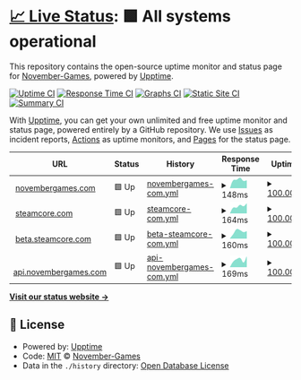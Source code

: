 # [📈 Live Status](https://November-Games.github.io/upptime): <!--live status--> **🟩 All systems operational**

This repository contains the open-source uptime monitor and status page for [November-Games](https://November-Games.github.io/upptime), powered by [Upptime](https://github.com/upptime/upptime).

[![Uptime CI](https://github.com/November-Games/upptime/workflows/Uptime%20CI/badge.svg)](https://github.com/November-Games/upptime/actions?query=workflow%3A%22Uptime+CI%22)
[![Response Time CI](https://github.com/November-Games/upptime/workflows/Response%20Time%20CI/badge.svg)](https://github.com/November-Games/upptime/actions?query=workflow%3A%22Response+Time+CI%22)
[![Graphs CI](https://github.com/November-Games/upptime/workflows/Graphs%20CI/badge.svg)](https://github.com/November-Games/upptime/actions?query=workflow%3A%22Graphs+CI%22)
[![Static Site CI](https://github.com/November-Games/upptime/workflows/Static%20Site%20CI/badge.svg)](https://github.com/November-Games/upptime/actions?query=workflow%3A%22Static+Site+CI%22)
[![Summary CI](https://github.com/November-Games/upptime/workflows/Summary%20CI/badge.svg)](https://github.com/November-Games/upptime/actions?query=workflow%3A%22Summary+CI%22)

With [Upptime](https://upptime.js.org), you can get your own unlimited and free uptime monitor and status page, powered entirely by a GitHub repository. We use [Issues](https://github.com/November-Games/upptime/issues) as incident reports, [Actions](https://github.com/November-Games/upptime/actions) as uptime monitors, and [Pages](https://November-Games.github.io/upptime) for the status page.

<!--start: status pages-->
<!-- This summary is generated by Upptime (https://github.com/upptime/upptime) -->
<!-- Do not edit this manually, your changes will be overwritten -->
<!-- prettier-ignore -->
| URL | Status | History | Response Time | Uptime |
| --- | ------ | ------- | ------------- | ------ |
| <img alt="" src="https://icons.duckduckgo.com/ip3/novembergames.com.ico" height="13"> [novembergames.com](https://novembergames.com) | 🟩 Up | [novembergames-com.yml](https://github.com/November-Games/upptime/commits/HEAD/history/novembergames-com.yml) | <details><summary><img alt="Response time graph" src="./graphs/novembergames-com/response-time-week.png" height="20"> 148ms</summary><br><a href="https://November-Games.github.io/upptime/history/novembergames-com"><img alt="Response time 148" src="https://img.shields.io/endpoint?url=https%3A%2F%2Fraw.githubusercontent.com%2FNovember-Games%2Fupptime%2FHEAD%2Fapi%2Fnovembergames-com%2Fresponse-time.json"></a><br><a href="https://November-Games.github.io/upptime/history/novembergames-com"><img alt="24-hour response time 139" src="https://img.shields.io/endpoint?url=https%3A%2F%2Fraw.githubusercontent.com%2FNovember-Games%2Fupptime%2FHEAD%2Fapi%2Fnovembergames-com%2Fresponse-time-day.json"></a><br><a href="https://November-Games.github.io/upptime/history/novembergames-com"><img alt="7-day response time 148" src="https://img.shields.io/endpoint?url=https%3A%2F%2Fraw.githubusercontent.com%2FNovember-Games%2Fupptime%2FHEAD%2Fapi%2Fnovembergames-com%2Fresponse-time-week.json"></a><br><a href="https://November-Games.github.io/upptime/history/novembergames-com"><img alt="30-day response time 148" src="https://img.shields.io/endpoint?url=https%3A%2F%2Fraw.githubusercontent.com%2FNovember-Games%2Fupptime%2FHEAD%2Fapi%2Fnovembergames-com%2Fresponse-time-month.json"></a><br><a href="https://November-Games.github.io/upptime/history/novembergames-com"><img alt="1-year response time 148" src="https://img.shields.io/endpoint?url=https%3A%2F%2Fraw.githubusercontent.com%2FNovember-Games%2Fupptime%2FHEAD%2Fapi%2Fnovembergames-com%2Fresponse-time-year.json"></a></details> | <details><summary><a href="https://November-Games.github.io/upptime/history/novembergames-com">100.00%</a></summary><a href="https://November-Games.github.io/upptime/history/novembergames-com"><img alt="All-time uptime 100.00%" src="https://img.shields.io/endpoint?url=https%3A%2F%2Fraw.githubusercontent.com%2FNovember-Games%2Fupptime%2FHEAD%2Fapi%2Fnovembergames-com%2Fuptime.json"></a><br><a href="https://November-Games.github.io/upptime/history/novembergames-com"><img alt="24-hour uptime 100.00%" src="https://img.shields.io/endpoint?url=https%3A%2F%2Fraw.githubusercontent.com%2FNovember-Games%2Fupptime%2FHEAD%2Fapi%2Fnovembergames-com%2Fuptime-day.json"></a><br><a href="https://November-Games.github.io/upptime/history/novembergames-com"><img alt="7-day uptime 100.00%" src="https://img.shields.io/endpoint?url=https%3A%2F%2Fraw.githubusercontent.com%2FNovember-Games%2Fupptime%2FHEAD%2Fapi%2Fnovembergames-com%2Fuptime-week.json"></a><br><a href="https://November-Games.github.io/upptime/history/novembergames-com"><img alt="30-day uptime 100.00%" src="https://img.shields.io/endpoint?url=https%3A%2F%2Fraw.githubusercontent.com%2FNovember-Games%2Fupptime%2FHEAD%2Fapi%2Fnovembergames-com%2Fuptime-month.json"></a><br><a href="https://November-Games.github.io/upptime/history/novembergames-com"><img alt="1-year uptime 100.00%" src="https://img.shields.io/endpoint?url=https%3A%2F%2Fraw.githubusercontent.com%2FNovember-Games%2Fupptime%2FHEAD%2Fapi%2Fnovembergames-com%2Fuptime-year.json"></a></details>
| <img alt="" src="https://icons.duckduckgo.com/ip3/steamcore.com.ico" height="13"> [steamcore.com](https://steamcore.com) | 🟩 Up | [steamcore-com.yml](https://github.com/November-Games/upptime/commits/HEAD/history/steamcore-com.yml) | <details><summary><img alt="Response time graph" src="./graphs/steamcore-com/response-time-week.png" height="20"> 164ms</summary><br><a href="https://November-Games.github.io/upptime/history/steamcore-com"><img alt="Response time 164" src="https://img.shields.io/endpoint?url=https%3A%2F%2Fraw.githubusercontent.com%2FNovember-Games%2Fupptime%2FHEAD%2Fapi%2Fsteamcore-com%2Fresponse-time.json"></a><br><a href="https://November-Games.github.io/upptime/history/steamcore-com"><img alt="24-hour response time 222" src="https://img.shields.io/endpoint?url=https%3A%2F%2Fraw.githubusercontent.com%2FNovember-Games%2Fupptime%2FHEAD%2Fapi%2Fsteamcore-com%2Fresponse-time-day.json"></a><br><a href="https://November-Games.github.io/upptime/history/steamcore-com"><img alt="7-day response time 164" src="https://img.shields.io/endpoint?url=https%3A%2F%2Fraw.githubusercontent.com%2FNovember-Games%2Fupptime%2FHEAD%2Fapi%2Fsteamcore-com%2Fresponse-time-week.json"></a><br><a href="https://November-Games.github.io/upptime/history/steamcore-com"><img alt="30-day response time 164" src="https://img.shields.io/endpoint?url=https%3A%2F%2Fraw.githubusercontent.com%2FNovember-Games%2Fupptime%2FHEAD%2Fapi%2Fsteamcore-com%2Fresponse-time-month.json"></a><br><a href="https://November-Games.github.io/upptime/history/steamcore-com"><img alt="1-year response time 164" src="https://img.shields.io/endpoint?url=https%3A%2F%2Fraw.githubusercontent.com%2FNovember-Games%2Fupptime%2FHEAD%2Fapi%2Fsteamcore-com%2Fresponse-time-year.json"></a></details> | <details><summary><a href="https://November-Games.github.io/upptime/history/steamcore-com">100.00%</a></summary><a href="https://November-Games.github.io/upptime/history/steamcore-com"><img alt="All-time uptime 100.00%" src="https://img.shields.io/endpoint?url=https%3A%2F%2Fraw.githubusercontent.com%2FNovember-Games%2Fupptime%2FHEAD%2Fapi%2Fsteamcore-com%2Fuptime.json"></a><br><a href="https://November-Games.github.io/upptime/history/steamcore-com"><img alt="24-hour uptime 100.00%" src="https://img.shields.io/endpoint?url=https%3A%2F%2Fraw.githubusercontent.com%2FNovember-Games%2Fupptime%2FHEAD%2Fapi%2Fsteamcore-com%2Fuptime-day.json"></a><br><a href="https://November-Games.github.io/upptime/history/steamcore-com"><img alt="7-day uptime 100.00%" src="https://img.shields.io/endpoint?url=https%3A%2F%2Fraw.githubusercontent.com%2FNovember-Games%2Fupptime%2FHEAD%2Fapi%2Fsteamcore-com%2Fuptime-week.json"></a><br><a href="https://November-Games.github.io/upptime/history/steamcore-com"><img alt="30-day uptime 100.00%" src="https://img.shields.io/endpoint?url=https%3A%2F%2Fraw.githubusercontent.com%2FNovember-Games%2Fupptime%2FHEAD%2Fapi%2Fsteamcore-com%2Fuptime-month.json"></a><br><a href="https://November-Games.github.io/upptime/history/steamcore-com"><img alt="1-year uptime 100.00%" src="https://img.shields.io/endpoint?url=https%3A%2F%2Fraw.githubusercontent.com%2FNovember-Games%2Fupptime%2FHEAD%2Fapi%2Fsteamcore-com%2Fuptime-year.json"></a></details>
| <img alt="" src="https://icons.duckduckgo.com/ip3/beta.steamcore.com.ico" height="13"> [beta.steamcore.com](https://beta.steamcore.com) | 🟩 Up | [beta-steamcore-com.yml](https://github.com/November-Games/upptime/commits/HEAD/history/beta-steamcore-com.yml) | <details><summary><img alt="Response time graph" src="./graphs/beta-steamcore-com/response-time-week.png" height="20"> 160ms</summary><br><a href="https://November-Games.github.io/upptime/history/beta-steamcore-com"><img alt="Response time 160" src="https://img.shields.io/endpoint?url=https%3A%2F%2Fraw.githubusercontent.com%2FNovember-Games%2Fupptime%2FHEAD%2Fapi%2Fbeta-steamcore-com%2Fresponse-time.json"></a><br><a href="https://November-Games.github.io/upptime/history/beta-steamcore-com"><img alt="24-hour response time 163" src="https://img.shields.io/endpoint?url=https%3A%2F%2Fraw.githubusercontent.com%2FNovember-Games%2Fupptime%2FHEAD%2Fapi%2Fbeta-steamcore-com%2Fresponse-time-day.json"></a><br><a href="https://November-Games.github.io/upptime/history/beta-steamcore-com"><img alt="7-day response time 160" src="https://img.shields.io/endpoint?url=https%3A%2F%2Fraw.githubusercontent.com%2FNovember-Games%2Fupptime%2FHEAD%2Fapi%2Fbeta-steamcore-com%2Fresponse-time-week.json"></a><br><a href="https://November-Games.github.io/upptime/history/beta-steamcore-com"><img alt="30-day response time 160" src="https://img.shields.io/endpoint?url=https%3A%2F%2Fraw.githubusercontent.com%2FNovember-Games%2Fupptime%2FHEAD%2Fapi%2Fbeta-steamcore-com%2Fresponse-time-month.json"></a><br><a href="https://November-Games.github.io/upptime/history/beta-steamcore-com"><img alt="1-year response time 160" src="https://img.shields.io/endpoint?url=https%3A%2F%2Fraw.githubusercontent.com%2FNovember-Games%2Fupptime%2FHEAD%2Fapi%2Fbeta-steamcore-com%2Fresponse-time-year.json"></a></details> | <details><summary><a href="https://November-Games.github.io/upptime/history/beta-steamcore-com">100.00%</a></summary><a href="https://November-Games.github.io/upptime/history/beta-steamcore-com"><img alt="All-time uptime 100.00%" src="https://img.shields.io/endpoint?url=https%3A%2F%2Fraw.githubusercontent.com%2FNovember-Games%2Fupptime%2FHEAD%2Fapi%2Fbeta-steamcore-com%2Fuptime.json"></a><br><a href="https://November-Games.github.io/upptime/history/beta-steamcore-com"><img alt="24-hour uptime 100.00%" src="https://img.shields.io/endpoint?url=https%3A%2F%2Fraw.githubusercontent.com%2FNovember-Games%2Fupptime%2FHEAD%2Fapi%2Fbeta-steamcore-com%2Fuptime-day.json"></a><br><a href="https://November-Games.github.io/upptime/history/beta-steamcore-com"><img alt="7-day uptime 100.00%" src="https://img.shields.io/endpoint?url=https%3A%2F%2Fraw.githubusercontent.com%2FNovember-Games%2Fupptime%2FHEAD%2Fapi%2Fbeta-steamcore-com%2Fuptime-week.json"></a><br><a href="https://November-Games.github.io/upptime/history/beta-steamcore-com"><img alt="30-day uptime 100.00%" src="https://img.shields.io/endpoint?url=https%3A%2F%2Fraw.githubusercontent.com%2FNovember-Games%2Fupptime%2FHEAD%2Fapi%2Fbeta-steamcore-com%2Fuptime-month.json"></a><br><a href="https://November-Games.github.io/upptime/history/beta-steamcore-com"><img alt="1-year uptime 100.00%" src="https://img.shields.io/endpoint?url=https%3A%2F%2Fraw.githubusercontent.com%2FNovember-Games%2Fupptime%2FHEAD%2Fapi%2Fbeta-steamcore-com%2Fuptime-year.json"></a></details>
| <img alt="" src="https://icons.duckduckgo.com/ip3/api.novembergames.com.ico" height="13"> [api.novembergames.com](https://api.novembergames.com) | 🟩 Up | [api-novembergames-com.yml](https://github.com/November-Games/upptime/commits/HEAD/history/api-novembergames-com.yml) | <details><summary><img alt="Response time graph" src="./graphs/api-novembergames-com/response-time-week.png" height="20"> 169ms</summary><br><a href="https://November-Games.github.io/upptime/history/api-novembergames-com"><img alt="Response time 169" src="https://img.shields.io/endpoint?url=https%3A%2F%2Fraw.githubusercontent.com%2FNovember-Games%2Fupptime%2FHEAD%2Fapi%2Fapi-novembergames-com%2Fresponse-time.json"></a><br><a href="https://November-Games.github.io/upptime/history/api-novembergames-com"><img alt="24-hour response time 239" src="https://img.shields.io/endpoint?url=https%3A%2F%2Fraw.githubusercontent.com%2FNovember-Games%2Fupptime%2FHEAD%2Fapi%2Fapi-novembergames-com%2Fresponse-time-day.json"></a><br><a href="https://November-Games.github.io/upptime/history/api-novembergames-com"><img alt="7-day response time 169" src="https://img.shields.io/endpoint?url=https%3A%2F%2Fraw.githubusercontent.com%2FNovember-Games%2Fupptime%2FHEAD%2Fapi%2Fapi-novembergames-com%2Fresponse-time-week.json"></a><br><a href="https://November-Games.github.io/upptime/history/api-novembergames-com"><img alt="30-day response time 169" src="https://img.shields.io/endpoint?url=https%3A%2F%2Fraw.githubusercontent.com%2FNovember-Games%2Fupptime%2FHEAD%2Fapi%2Fapi-novembergames-com%2Fresponse-time-month.json"></a><br><a href="https://November-Games.github.io/upptime/history/api-novembergames-com"><img alt="1-year response time 169" src="https://img.shields.io/endpoint?url=https%3A%2F%2Fraw.githubusercontent.com%2FNovember-Games%2Fupptime%2FHEAD%2Fapi%2Fapi-novembergames-com%2Fresponse-time-year.json"></a></details> | <details><summary><a href="https://November-Games.github.io/upptime/history/api-novembergames-com">100.00%</a></summary><a href="https://November-Games.github.io/upptime/history/api-novembergames-com"><img alt="All-time uptime 100.00%" src="https://img.shields.io/endpoint?url=https%3A%2F%2Fraw.githubusercontent.com%2FNovember-Games%2Fupptime%2FHEAD%2Fapi%2Fapi-novembergames-com%2Fuptime.json"></a><br><a href="https://November-Games.github.io/upptime/history/api-novembergames-com"><img alt="24-hour uptime 100.00%" src="https://img.shields.io/endpoint?url=https%3A%2F%2Fraw.githubusercontent.com%2FNovember-Games%2Fupptime%2FHEAD%2Fapi%2Fapi-novembergames-com%2Fuptime-day.json"></a><br><a href="https://November-Games.github.io/upptime/history/api-novembergames-com"><img alt="7-day uptime 100.00%" src="https://img.shields.io/endpoint?url=https%3A%2F%2Fraw.githubusercontent.com%2FNovember-Games%2Fupptime%2FHEAD%2Fapi%2Fapi-novembergames-com%2Fuptime-week.json"></a><br><a href="https://November-Games.github.io/upptime/history/api-novembergames-com"><img alt="30-day uptime 100.00%" src="https://img.shields.io/endpoint?url=https%3A%2F%2Fraw.githubusercontent.com%2FNovember-Games%2Fupptime%2FHEAD%2Fapi%2Fapi-novembergames-com%2Fuptime-month.json"></a><br><a href="https://November-Games.github.io/upptime/history/api-novembergames-com"><img alt="1-year uptime 100.00%" src="https://img.shields.io/endpoint?url=https%3A%2F%2Fraw.githubusercontent.com%2FNovember-Games%2Fupptime%2FHEAD%2Fapi%2Fapi-novembergames-com%2Fuptime-year.json"></a></details>

<!--end: status pages-->

[**Visit our status website →**](https://November-Games.github.io/upptime)

## 📄 License

- Powered by: [Upptime](https://github.com/upptime/upptime)
- Code: [MIT](./LICENSE) © [November-Games](https://November-Games.github.io/upptime)
- Data in the `./history` directory: [Open Database License](https://opendatacommons.org/licenses/odbl/1-0/)
